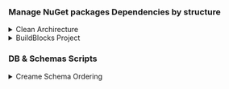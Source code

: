 



### Manage NuGet packages Dependencies by structure
<details><summary>Clean Archirecture</summary>
<p>

#### Ordering.Domain Layer
```powershell
MediatR
``` 

#### Presentation Layer
```powershell
Microsoft.Extensions.DependencyInjection.Abstractions
``` 

#### Instrastructure Layer
```powershell
Microsoft.Data.SqlClient
``` 

```powershell
Microsoft.Extensions.Configuration.Abstractions
``` 
```powershell
Microsoft.Extensions.DependencyInjection.Abstractions
``` 
</p>
</details> 

<details><summary>BuildBlocks Project</summary>
<p>
```powershell
Microsoft.Extensions.DependencyInjection.Abstractions
``` 
```powershell
MediatR
``` 
```powershell
Mapster
``` 
```powershell
FluentValidation.DependencyInjectionExtensions
``` 
```powershell
FluentValidation
``` 

</p>
</details> 

### DB & Schemas Scripts

<details><summary>Creame Schema Ordering </summary>
<p>
CREATE SCHEMA Ordering
</p>
